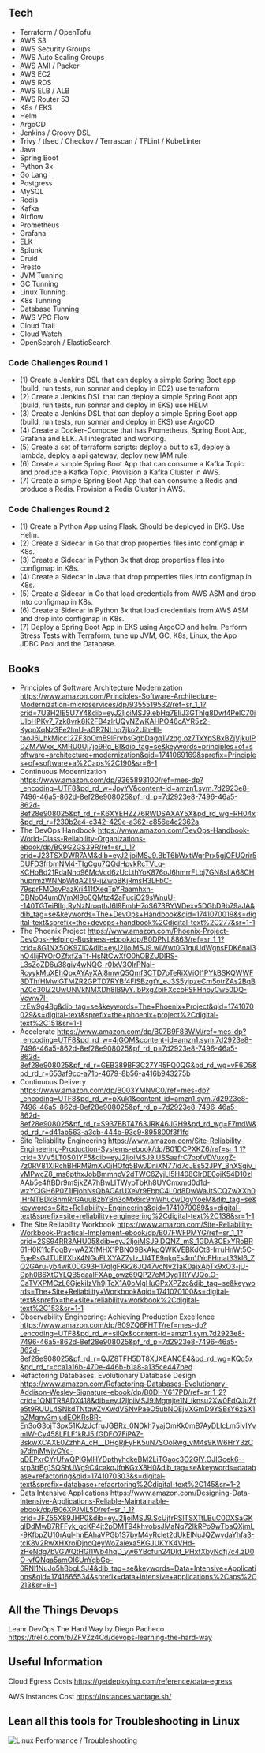 ## Tech

* Terraform / OpenTofu
* AWS S3
* AWS Security Groups
* AWS Auto Scaling Groups
* AWS AMI / Packer
* AWS EC2
* AWS RDS
* AWS ELB / ALB
* AWS Router 53
* K8s / EKS
* Helm
* ArgoCD
* Jenkins / Groovy DSL
* Trivy / tfsec / Checkov / Terrascan / TFLint / KubeLinter
* Java
* Spring Boot 
* Python 3x
* Go Lang
* Postgress
* MySQL
* Redis
* Kafka
* Airflow
* Prometheus
* Grafana
* ELK
* Splunk 
* Druid
* Presto
* JVM Tunning
* GC Tunning
* Linux Tunning
* K8s Tunning
* Database Tunning
* AWS VPC Flow
* Cloud Trail
* Cloud Watch
* OpenSearch / ElasticSearch

### Code Challenges Round 1

* (1) Create a Jenkins DSL that can deploy a simple Spring Boot app (build, run tests, run sonnar and deploy in EC2) use terraform
* (2) Create a Jenkins DSL that can deploy a simple Spring Boot app (build, run tests, run sonnar and deploy in EKS) use HELM
* (3) Create a Jenkins DSL that can deploy a simple Spring Boot app (build, run tests, run sonnar and deploy in EKS) use ArgoCD
* (4) Create a Docker-Compose that has Prometheus, Spring Boot App, Grafana and ELK. All integrated and working.
* (5) Create a set of terraform scripts: deploy a but to s3, deploy a lambda, deploy a api gateway, deploy new IAM rule.
* (6) Create a simple Spring Boot App that can consume a Kafka Topic and produce a Kafka Topic. Provision a Kafka Cluster in AWS.
* (7) Create a simple Spring Boot App that can consume a Redis and produce a Redis. Provision a Redis Cluster in AWS.

### Code Challenges Round 2

* (1) Create a Python App using Flask. Should be deployed in EKS. Use Helm.
* (2) Create a Sidecar in Go that drop properties files into configmap in K8s. 
* (3) Create a Sidecar in Python 3x that drop properties files into configmap in K8s.
* (4) Create a Sidecar in Java that drop properties files into configmap in K8s.
* (5) Create a Sidecar in Go that load credentials from AWS ASM and drop into configmap in K8s.
* (6) Create a Sidecar in Python 3x that load credentials from AWS ASM and drop into configmap in K8s. 
* (7) Deploy a Spring Boot App in EKS using ArgoCD and helm. Perform Stress Tests with Terraform, tune up JVM, GC, K8s, Linux, the App JDBC Pool and the Database.

## Books

* Principles of Software Architecture Modernization https://www.amazon.com/Principles-Software-Architecture-Modernization-microservices/dp/9355519532/ref=sr_1_1?crid=7U3H2IE5U7Y4&dib=eyJ2IjoiMSJ9.ebHg7EIiJ3GThIg8Dwf4PelC70iUIbHPKv7_7zk8vrk8K2FB4zlrUQyNZwKAHPO46cAYR5z2-KyqnXqNz3Ee2lmU-aGR7NLhq7jko2UihHIl-taoJ6i_hkMjcc12ZF3pOmB9lFrvbsGgbDagq1Vzqg.oz7TxYpSBxBZjVjkuIPDZM7Wxx_XMRU0Uj7jo9Rq_BI&dib_tag=se&keywords=principles+of+software+architecture+modernization&qid=1741069169&sprefix=Principles+of+software+a%2Caps%2C190&sr=8-1
* Continuous Modernization https://www.amazon.com/dp/9365893100/ref=mes-dp?_encoding=UTF8&pd_rd_w=JpyYV&content-id=amzn1.sym.7d2923e8-7496-46a5-862d-8ef28e908025&pf_rd_p=7d2923e8-7496-46a5-862d-8ef28e908025&pf_rd_r=K6XYEHZZ76RWDSAXAY5X&pd_rd_wg=RH04x&pd_rd_r=f230b2e4-c342-429e-a362-c856e4c2362a
* The DevOps Handbook https://www.amazon.com/DevOps-Handbook-World-Class-Reliability-Organizations-ebook/dp/B09G2GS39R/ref=sr_1_1?crid=J23TSXDWR7AM&dib=eyJ2IjoiMSJ9.BbT6bWxtWqrPrx5gjOFUQrir5DUFD3frbmNM4-TIgCgu7QQdHpvkRcTVLq-KCHoBd21RdaNno96McVcd6zUcLthYoK876oJ6hmrrFLbj7GN8sIiA68CHhuprmzWNNpWlqA2T9-jjZwpBKjRmsH3LFbC-79sprFMOsyPazKri411fXeqTpYRaamhxn-DBNo04um0VmXl9o0QMtz42aFucjO29sWnuU--140TGTeiBlIg.RyNzNroqthJ6l9FmhH7oS673BYWDexv5DGhD9b79aJA&dib_tag=se&keywords=The+DevOps+Handbook&qid=1741070019&s=digital-text&sprefix=the+devops+handbook%2Cdigital-text%2C277&sr=1-1
* The Phoenix Project https://www.amazon.com/Phoenix-Project-DevOps-Helping-Business-ebook/dp/B0DPNL8863/ref=sr_1_1?crid=8G1NX5OK9ZIQ&dib=eyJ2IjoiMSJ9.wiWwt0G1guUdWgnsFDK6nal3hO4lijRYOrOZfxfZaTf-HsNtCwXfO0hOBZUDlRS-L3sZoZD6u38qiy4wNQG-r0IxV3OlrPNaI-RcyykMuXEhQpxAYAyXAj8mwQ5Qmf3CTD7oTeRiXViOI1PYkBSKQWWF3DThfHMwlGTMZR2GPTD7RYBf4FlSBzgtY_eJ3S5yjpzeCm5otrZAs2BqBnZ0c30lZ2UwUNVkNMXDh8lB9yY.IbPxgZbiFXccbFSFHnbyCw50DQ-Vcww7I-rzEw9g48g&dib_tag=se&keywords=The+Phoenix+Project&qid=1741070029&s=digital-text&sprefix=the+phoenix+project%2Cdigital-text%2C151&sr=1-1
* Accelerate https://www.amazon.com/dp/B07B9F83WM/ref=mes-dp?_encoding=UTF8&pd_rd_w=4jGOM&content-id=amzn1.sym.7d2923e8-7496-46a5-862d-8ef28e908025&pf_rd_p=7d2923e8-7496-46a5-862d-8ef28e908025&pf_rd_r=GEB389BF3C27YR5FQ0QG&pd_rd_wg=vF6D5&pd_rd_r=653af9cc-a71b-4679-8b56-a416b943275b
* Continuous Delivery https://www.amazon.com/dp/B003YMNVC0/ref=mes-dp?_encoding=UTF8&pd_rd_w=pXuk1&content-id=amzn1.sym.7d2923e8-7496-46a5-862d-8ef28e908025&pf_rd_p=7d2923e8-7496-46a5-862d-8ef28e908025&pf_rd_r=S937BBT4763JRK46JGH9&pd_rd_wg=F7mdW&pd_rd_r=d41ab563-a3cb-444b-93c9-895800f3f1fd
* Site Reliability Engineering https://www.amazon.com/Site-Reliability-Engineering-Production-Systems-ebook/dp/B01DCPXKZ6/ref=sr_1_1?crid=3VV5LT0S01YF5&dib=eyJ2IjoiMSJ9.USSaafrC7opfVDVuxgZ-7z0RV81XlRchBHRM9mXv0jHOfq5BwJDniXN77id7cJEs52JPY_8nXSgiv_ivMPwcZ8_ms6pthxJobBmmnpV2dTWC6ZyjLI5H408ClrDE0ojK54D10zlAAb5e4ftBDr9m9jkZA7hBwLITWypTbKh8UYCmxmd0d1d-wzYCiGH6P0Z1IFjohNsQbACArUXeVr9EbpC4L0d8DwWaJtSCQZwXXh0.HrNTBDkBnmRrGAuuBzbYBn3oMx6ic9mWhucwDgyYoeM&dib_tag=se&keywords=Site+Reliability+Engineering&qid=1741070089&s=digital-text&sprefix=site+reliability+engineering%2Cdigital-text%2C138&sr=1-1
* The Site Reliability Workbook https://www.amazon.com/Site-Reliability-Workbook-Practical-Implement-ebook/dp/B07FWFPMYG/ref=sr_1_1?crid=2SS94RR3AHU05&dib=eyJ2IjoiMSJ9.DQNZ_mS_1GDA3CExYRoBR61H0K11qFoqBy-wAZXfMHX1PBNO9BkAkpQWKVEBKdCt3-IrruHnWt5C-FqeRsGJTUElfXbX4NGuFLXYAZ7yIz_U4TE9qkqEs4m1fYcFHmat33kI6_ZQ2GAru-yb4wK0DG93H17qIgFKk26JQ47vcNv21aK0ajxApTk9xO3-jU-Dph0B6XtGYLQB5gaaIFXAp_owz69QP27eMDyqTRYVJQo.O-CaTVXPMCzL6GjekiIzVh9jTcX1A0oMgHuGPxXPZzc&dib_tag=se&keywords=The+Site+Reliability+Workbook&qid=1741070100&s=digital-text&sprefix=the+site+reliability+workbook%2Cdigital-text%2C153&sr=1-1
* Observability Engineering: Achieving Production Excellence https://www.amazon.com/dp/B09ZQ6FHTT/ref=mes-dp?_encoding=UTF8&pd_rd_w=silQx&content-id=amzn1.sym.7d2923e8-7496-46a5-862d-8ef28e908025&pf_rd_p=7d2923e8-7496-46a5-862d-8ef28e908025&pf_rd_r=QJZ8TFH5DT8XJXEANCE4&pd_rd_wg=KQq5x&pd_rd_r=cca1a16b-470e-446b-b1a8-a135ce447bed
* Refactoring Databases: Evolutionary Database Design https://www.amazon.com/Refactoring-Databases-Evolutionary-Addison-Wesley-Signature-ebook/dp/B0DHY617PD/ref=sr_1_2?crid=1QNITR8ADX418&dib=eyJ2IjoiMSJ9.Mgmjte1N_iknsu2Xw0EdQJuZfe5t9RUUL4SNkdTNtqwZvXwdVSNvPaeO5ubNOEjVXGmD9YSBsY6zSX1bZMgnv3mjudEOKRsBR-En3oG3ojT3px51KJzJcfruJGBRx_0NDkh7yajOmKk0mB7AyDLIcLm5ivIYvmlW-Cy458LFLF1kRJ5ifGDFO7FiPAZ-3skwXCAXE0ZzhhA_cH__DHgRjFyFK5uN7SOoRwg_vM4s9KW6HrY3zCs7dmjMwjvCYe-qDEPxrCYrUfwQPIGMHYDpthyhdkeBM2LiTGaoc3O2GlY.OJIGcek6--srp3ttBg1SQShUWg9C4cakqJfnKGxX8H0&dib_tag=se&keywords=database+refactoring&qid=1741070303&s=digital-text&sprefix=database+refacrtoring%2Cdigital-text%2C145&sr=1-2
* Data Intensive Applications https://www.amazon.com/Designing-Data-Intensive-Applications-Reliable-Maintainable-ebook/dp/B06XPJML5D/ref=sr_1_1?crid=JFZ55X89JHP0&dib=eyJ2IjoiMSJ9.ScUjfrRSlTSXTtLBuC0DXSaGKqlDdMwB7RFFyk_gcKP4jt2pDMT94khvobsJMaNq72IkRPo9wTbaQXjmL-9KfbpZU10rAql-hnEAhaVPGb1S7byM4yRclet2dUkElNuJQZwvdaYhfa3-tcK8V2RwXHXroiDjncQeyWoZaiexa5KGJUKYK4VHd-zHeNdg7bVGWQtHGl1Wb4hqD_yw6YBcfun24Dkt_PHxfXbyNdfj7c4.zD0O-vfQNqa5amOI6UnYqbGp-6RNl1NuJo5hBbgLSJ4&dib_tag=se&keywords=Data+Intensive+Applications&qid=1741665534&sprefix=data+intensive+applications%2Caps%2C213&sr=8-1


## All the Things Devops

Leanr DevOps The Hard Way by Diego Pacheco
https://trello.com/b/ZFVZz4Cd/devops-learning-the-hard-way

## Useful Information

Cloud Egress Costs
https://getdeploying.com/reference/data-egress

AWS Instances Cost
https://instances.vantage.sh/

## Lean all this tools for Troubleshooting in Linux

![Linux Performance / Troubleshooting ](linux-perf-troubleshooting.png)